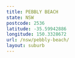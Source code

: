 ```yaml
---
title: PEBBLY BEACH
state: NSW
postcode: 2536
latitude: -35.59942886
longitude: 150.3328672
url: /nsw/pebbly-beach/
layout: suburb
---
```

